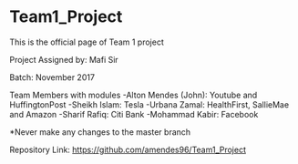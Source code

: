 # Team1_Project
This is the official page of Team 1 project

Project Assigned by: Mafi Sir

Batch: November 2017

Team Members with modules
-Alton Mendes (John): Youtube and HuffingtonPost
-Sheikh Islam: Tesla
-Urbana Zamal: HealthFirst, SallieMae and Amazon
-Sharif Rafiq: Citi Bank
-Mohammad Kabir: Facebook

*Never make any changes to the master branch

Repository Link: https://github.com/amendes96/Team1_Project

